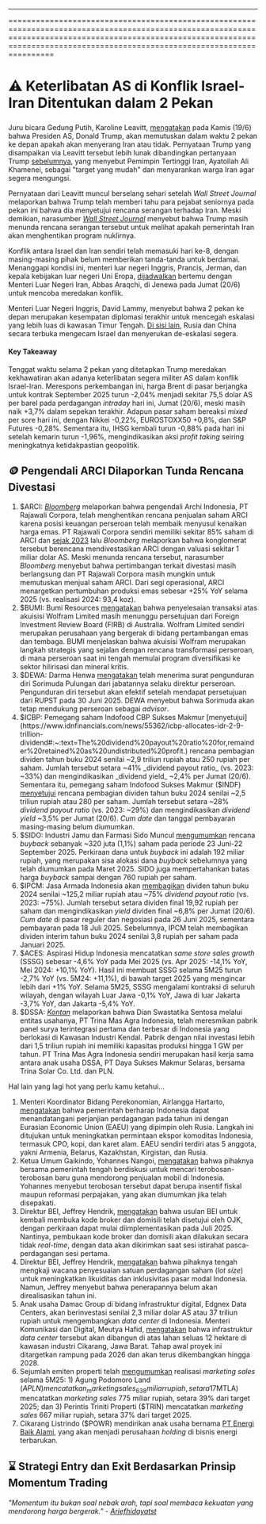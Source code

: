 ---

==================================================================================================================================================================================================================================

# ⚠️ Keterlibatan AS di Konflik Israel-Iran Ditentukan dalam 2 Pekan

#####

#####

Juru bicara Gedung Putih, Karoline Leavitt, [mengatakan](https://www.bloomberg.com/news/articles/2025-06-19/israel-s-war-on-iran-intensifies-as-trump-weighs-joining-attacks?srnd=homepage-asia) pada Kamis (19/6) bahwa Presiden AS, Donald Trump, akan memutuskan dalam waktu 2 pekan ke depan apakah akan menyerang Iran atau tidak. Pernyataan Trump yang disampaikan via Leavitt tersebut lebih lunak dibandingkan pertanyaan Trump [sebelumnya](https://www.ap.org/news-highlights/spotlights/2025/trump-says-the-us-knows-where-irans-khamenei-is-hiding-and-urges-irans-unconditional-surrender/), yang menyebut Pemimpin Tertinggi Iran, Ayatollah Ali Khamenei, sebagai "target yang mudah" dan menyarankan warga Iran agar segera mengungsi.

Pernyataan dari Leavitt muncul berselang sehari setelah _Wall Street Journal_ melaporkan bahwa Trump telah memberi tahu para pejabat seniornya pada pekan ini bahwa dia menyetujui rencana serangan terhadap Iran. Meski demikian, narasumber _[Wall Street Journal](https://snips.stockbit.com/snips-terbaru/cdia-anak-usaha-tpia-ipo-dengan-valuasi-rp2124-t#:~:text=Wall%20Street%20Journal,tidak%20dapat%20diperbaiki.)_ menyebut bahwa Trump masih menunda rencana serangan tersebut untuk melihat apakah pemerintah Iran akan menghentikan program nuklirnya.

Konflik antara Israel dan Iran sendiri telah memasuki hari ke-8, dengan masing-masing pihak belum memberikan tanda-tanda untuk berdamai. Menanggapi kondisi ini, menteri luar negeri Inggris, Prancis, Jerman, dan kepala kebijakan luar negeri Uni Eropa, [dijadwalkan](https://www.reuters.com/world/middle-east/israel-iran-air-war-enters-second-week-europe-pushes-diplomacy-2025-06-20/) bertemu dengan Menteri Luar Negeri Iran, Abbas Araqchi, di Jenewa pada Jumat (20/6) untuk mencoba meredakan konflik.

Menteri Luar Negeri Inggris, David Lammy, menyebut bahwa 2 pekan ke depan merupakan kesempatan diplomasi terakhir untuk mencegah eskalasi yang lebih luas di kawasan Timur Tengah. [Di sisi lain](https://www.theguardian.com/world/live/2025/jun/19/israel-iran-conflict-live-hospital-in-southern-israel-hit-in-iran-missile-strike-say-israeli-officials?utm_source=chatgpt.com), Rusia dan China secara terbuka mengecam Israel dan menyerukan de-eskalasi segera.

#### Key Takeaway

Tenggat waktu selama 2 pekan yang ditetapkan Trump meredakan kekhawatiran akan adanya keterlibatan segera militer AS dalam konflik Israel-Iran. Merespons perkembangan ini, harga Brent di pasar berjangka untuk kontrak September 2025 turun -2,04% menjadi sekitar 75,5 dolar AS per barel pada perdagangan _intraday_ hari ini, Jumat (20/6), meski masih naik +3,7% dalam sepekan terakhir. Adapun pasar saham bereaksi _mixed_ per sore hari ini, dengan Nikkei -0,22%, EUROSTOXX50 +0,8%, dan S&P Futures -0,28%. Sementara itu, IHSG kembali turun -0,88% pada hari ini setelah kemarin turun -1,96%, mengindikasikan aksi _profit taking_ seiring meningkatnya ketidakpastian geopolitik.

## 🪙 Pengendali ARCI Dilaporkan Tunda Rencana Divestasi

1.  $ARCI: _[Bloomberg](https://www.bloomberg.com/news/articles/2025-06-20/sondakh-s-rajawali-is-said-to-put-sale-of-indonesian-gold-miner-archi-on-hold)_ melaporkan bahwa pengendali Archi Indonesia, PT Rajawali Corpora, telah menghentikan rencana penjualan saham ARCI karena posisi keuangan perseroan telah membaik menyusul kenaikan harga emas. PT Rajawali Corpora sendiri memiliki sekitar 85% saham di ARCI dan [sejak 2023](https://snips.stockbit.com/snips-terbaru/pengendali-berencana-lepas-arci-dengan-valuasi-premium) lalu _Bloomberg_ melaporkan bahwa konglomerat tersebut berencana mendivestasikan ARCI dengan valuasi sekitar 1 miliar dolar AS. Meski menunda rencana tersebut, narasumber _Bloomberg_ menyebut bahwa pertimbangan terkait divestasi masih berlangsung dan PT Rajawali Corpora masih mungkin untuk memutuskan menjual saham ARCI. Dari segi operasional, ARCI menargetkan pertumbuhan produksi emas sebesar +25% YoY selama 2025 (vs. realisasi 2024: 93,4 koz).
2.  $BUMI: Bumi Resources [mengatakan](https://www.idx.co.id/StaticData/NewsAndAnnouncement/ANNOUNCEMENTSTOCK/From_EREP/202506/30080ed832_8f5fa52c53.pdf) bahwa penyelesaian transaksi atas akuisisi Wolfram Limited masih menunggu persetujuan dari Foreign Investment Review Board (FIRB) di Australia. Wolfram Limited sendiri merupakan perusahaan yang bergerak di bidang pertambangan emas dan tembaga. BUMI menjelaskan bahwa akuisisi Wolfram merupakan langkah strategis yang sejalan dengan rencana transformasi perseroan, di mana perseroan saat ini tengah memulai program diversifikasi ke sektor hilirisasi dan mineral kritis.
3.  $DEWA: Darma Henwa [mengatakan](https://www.idx.co.id/StaticData/NewsAndAnnouncement/ANNOUNCEMENTSTOCK/From_EREP/202506/5bad8fdf35_433b607091.pdf) telah menerima surat pengunduran diri Sorimuda Pulungan dari jabatannya selaku direktur perseroan. Pengunduran diri tersebut akan efektif setelah mendapat persetujuan dari RUPST pada 30 Juni 2025. DEWA menyebut bahwa Sorimuda akan tetap mendukung perseroan sebagai _advisor_.
4.  $ICBP: Pemegang saham Indofood CBP Sukses Makmur [menyetujui](https://www.idnfinancials.com/news/55362/icbp-allocates-idr-2-9-trillion-dividend#:~:text=The%20dividend%20payout%20ratio%20for,remainder%20retained%20as%20undistributed%20profit.) rencana pembagian dividen tahun buku 2024 senilai ~2,9 triliun rupiah atau 250 rupiah per saham. Jumlah tersebut setara ~41% _dividend payout ratio_ (vs. 2023: ~33%) dan mengindikasikan _dividend yield_ ~2,4% per Jumat (20/6). Sementara itu, pemegang saham Indofood Sukses Makmur ($INDF) [menyetujui](https://investasi.kontan.co.id/news/indofood-indf-tebar-dividen-rp-245-triliun) rencana pembagian dividen tahun buku 2024 senilai ~2,5 triliun rupiah atau 280 per saham. Jumlah tersebut setara ~28% _dividend payout ratio_ (vs. 2023: ~29%) dan mengindikasikan _dividend yield_ ~3,5% per Jumat (20/6). _Cum date_ dan tanggal pembayaran masing-masing belum diumumkan.
5.  $SIDO: Industri Jamu dan Farmasi Sido Muncul [mengumumkan](https://www.idx.co.id/StaticData/NewsAndAnnouncement/ANNOUNCEMENTSTOCK/From_EREP/202506/8447251b69_1359115b96.pdf) rencana _buyback_ sebanyak ~320 juta (1,1%) saham pada periode 23 Juni-22 September 2025. Perkiraan dana untuk _buyback_ ini adalah 192 miliar rupiah, yang merupakan sisa alokasi dana _buyback_ sebelumnya yang telah diumumkan pada Maret 2025. SIDO juga mempertahankan batas harga _buyback_ sampai dengan 760 rupiah per saham.
6.  $IPCM: Jasa Armada Indonesia akan [membagikan](https://www.idx.co.id/StaticData/NewsAndAnnouncement/ANNOUNCEMENTSTOCK/From_EREP/202506/3f0a222c0e_193580a630.pdf) dividen tahun buku 2024 senilai ~125,2 miliar rupiah atau ~75% _dividend payout ratio_ (vs. 2023: ~75%). Jumlah tersebut setara dividen final 19,92 rupiah per saham dan mengindikasikan _yield_ dividen final ~6,8% per Jumat (20/6). _Cum date_ di pasar reguler dan negosiasi pada 26 Juni 2025, sementara pembayaran pada 18 Juli 2025. Sebelumnya, IPCM telah membagikan dividen interim tahun buku 2024 senilai 3,8 rupiah per saham pada Januari 2025.
7.  $ACES: Aspirasi Hidup Indonesia mencatatkan _same store sales growth_ (SSSG) sebesar \-4,6% YoY pada Mei 2025 (vs. Apr 2025: -14,1% YoY, Mei 2024: +10,1% YoY). Hasil ini membuat SSSG selama 5M25 turun -2,7% YoY (vs. 5M24: +11,1%), di bawah target 2025 yang mengincar lebih dari +1% YoY. Selama 5M25, SSSG mengalami kontraksi di seluruh wilayah, dengan wilayah Luar Jawa -0,1% YoY, Jawa di luar Jakarta -3,7% YoY, dan Jakarta -5,4% YoY.
8.  $DSSA: _[Kontan](https://industri.kontan.co.id/news/anak-usaha-dian-swastatika-dssa-bangun-pabrik-panel-surya-rp-15-triliun-di-kendal)_ melaporkan bahwa Dian Swastatika Sentosa melalui entitas usahanya, PT Trina Mas Agra Indonesia, telah meresmikan pabrik panel surya terintegrasi pertama dan terbesar di Indonesia yang berlokasi di Kawasan Industri Kendal. Pabrik dengan nilai investasi lebih dari 1,5 triliun rupiah ini memiliki kapasitas produksi hingga 1 GW per tahun. PT Trina Mas Agra Indonesia sendiri merupakan hasil kerja sama antara anak usaha DSSA, PT Daya Sukses Makmur Selaras, bersama Trina Solar Co. Ltd. dan PLN.

Hal lain yang lagi hot yang perlu kamu ketahui...

1.  Menteri Koordinator Bidang Perekonomian, Airlangga Hartarto, [mengatakan](https://www.reuters.com/world/china/indonesia-expects-sign-free-trade-deal-with-russia-led-union-this-year-minister-2025-06-20/) bahwa pemerintah berharap Indonesia dapat menandatangani perjanjian perdagangan pada tahun ini dengan Eurasian Economic Union (EAEU) yang dipimpin oleh Rusia. Langkah ini ditujukan untuk meningkatkan permintaan ekspor komoditas Indonesia, termasuk CPO, kopi, dan karet alam. EAEU sendiri terdiri atas 5 anggota, yakni Armenia, Belarus, Kazakhstan, Kirgistan, dan Rusia.
2.  Ketua Umum Gaikindo, Yohannes Nangoi, [mengatakan](https://epaper.bisnis.com/epaper/detail/page/156025/) bahwa pihaknya bersama pemerintah tengah berdiskusi untuk mencari terobosan-terobosan baru guna mendorong penjualan mobil di Indonesia. Yohannes menyebut terobosan tersebut dapat berupa insentif fiskal maupun reformasi perpajakan, yang akan diumumkan jika telah disepakati.
3.  Direktur BEI, Jeffrey Hendrik, [mengatakan](https://tirto.id/aturan-baru-bei-soal-kode-broker-domisili-siap-dirilis-juli-hc5t) bahwa usulan BEI untuk kembali membuka kode broker dan domisili telah disetujui oleh OJK, dengan perkiraan dapat mulai diimplementasikan pada Juli 2025. Nantinya, pembukaan kode broker dan domisili akan dilakukan secara tidak _real-time_, dengan data akan dikirimkan saat sesi istirahat pasca-perdagangan sesi pertama.
4.  Direktur BEI, Jeffrey Hendrik, [mengatakan](https://katadata.co.id/finansial/bursa/6854aecd86a5c/bei-kaji-penyesuaian-satuan-lot-saham-belum-direalisasikan-tahun-ini) bahwa pihaknya tengah mengkaji wacana penyesuaian satuan perdagangan saham (_lot size_) untuk meningkatkan likuiditas dan inklusivitas pasar modal Indonesia. Namun, Jeffrey menyebut bahwa penerapannya belum akan direalisasikan tahun ini.
5.  Anak usaha Damac Group di bidang infrastruktur digital, Edgnex Data Centers, akan berinvestasi senilai 2,3 miliar dolar AS atau 37 triliun rupiah untuk mengembangkan _data center_ di Indonesia. Menteri Komunikasi dan Digital, Meutya Hafid, [mengatakan](https://en.antaranews.com/news/360389/indonesia-welcomes-major-dubai-investment-in-data-center) bahwa infrastruktur _data center_ tersebut akan dibangun di atas lahan seluas 12 hektare di kawasan industri Cikarang, Jawa Barat. Tahap awal proyek ini ditargetkan rampung pada 2026 dan akan terus dikembangkan hingga 2028.
6.  Sejumlah emiten properti telah [mengumumkan](https://industri.kontan.co.id/news/genjot-penjualan-pebisnis-properti-berharap-pada-insentif-dan-bunga-landai) realisasi _marketing sales_ selama 5M25: 1) Agung Podomoro Land ($APLN) mencatatkan _marketing sales_ 638 miliar rupiah, setara 17% dari target 2025; 2) Metropolitan Land ($MTLA) mencatatkan _marketing sales_ 775 miliar rupiah, setara 39% dari target 2025; dan 3) Perintis Triniti Properti ($TRIN) mencatatkan _marketing sales_ 667 miliar rupiah, setara 37% dari target 2025.
7.  Cikarang Listrindo ($POWR) mendirikan anak usaha bernama [PT Energi Baik Alami](https://www.idx.co.id/StaticData/NewsAndAnnouncement/ANNOUNCEMENTSTOCK/From_EREP/202506/16666ccc81_d729b49eff.pdf), yang akan menjadi perusahaan _holding_ di bisnis energi terbarukan.

## ⌛ Strategi Entry dan Exit Berdasarkan Prinsip Momentum Trading

###### _"Momentum itu bukan soal nebak arah, tapi soal membaca kekuatan yang mendorong harga bergerak." -_ _[Ariefhidayatst](https://stockbit.com/ariefhidayatst)_

#####
